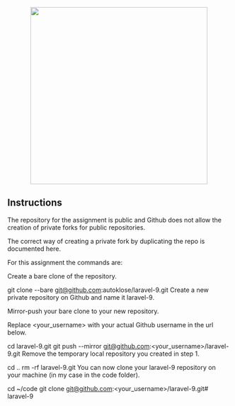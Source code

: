 <p align="center"><a href="https://autoklose.com" target="_blank"><img src="https://app.autoklose.com/images/svg/autoklose-logo-white.svg" width="400"></a></p>

## Instructions
The repository for the assignment is public and Github does not allow the creation of private forks for public repositories.

The correct way of creating a private fork by duplicating the repo is documented here.

For this assignment the commands are:

Create a bare clone of the repository.

git clone --bare git@github.com:autoklose/laravel-9.git
Create a new private repository on Github and name it laravel-9.

Mirror-push your bare clone to your new repository.

Replace <your_username> with your actual Github username in the url below.

cd laravel-9.git
git push --mirror git@github.com:<your_username>/laravel-9.git
Remove the temporary local repository you created in step 1.

cd ..
rm -rf laravel-9.git
You can now clone your laravel-9 repository on your machine (in my case in the code folder).

cd ~/code
git clone git@github.com:<your_username>/laravel-9.git# laravel-9
